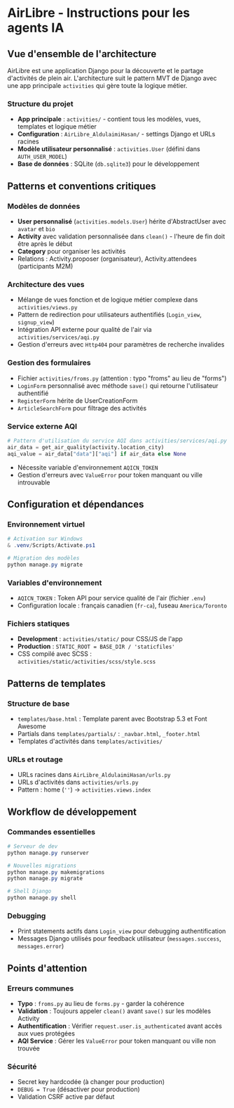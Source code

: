 # AirLibre - Instructions pour les agents IA

## Vue d'ensemble de l'architecture

AirLibre est une application Django pour la découverte et le partage d'activités de plein air. L'architecture suit le pattern MVT de Django avec une app principale `activities` qui gère toute la logique métier.

### Structure du projet
- **App principale** : `activities/` - contient tous les modèles, vues, templates et logique métier
- **Configuration** : `AirLibre_AldulaimiHasan/` - settings Django et URLs racines
- **Modèle utilisateur personnalisé** : `activities.User` (défini dans `AUTH_USER_MODEL`)
- **Base de données** : SQLite (`db.sqlite3`) pour le développement

## Patterns et conventions critiques

### Modèles de données
- **User personnalisé** (`activities.models.User`) hérite d'AbstractUser avec `avatar` et `bio`
- **Activity** avec validation personnalisée dans `clean()` - l'heure de fin doit être après le début
- **Category** pour organiser les activités
- Relations : Activity.proposer (organisateur), Activity.attendees (participants M2M)

### Architecture des vues
- Mélange de vues fonction et de logique métier complexe dans `activities/views.py`
- Pattern de redirection pour utilisateurs authentifiés (`Login_view`, `signup_view`)
- Intégration API externe pour qualité de l'air via `activities/services/aqi.py`
- Gestion d'erreurs avec `Http404` pour paramètres de recherche invalides

### Gestion des formulaires
- Fichier `activities/froms.py` (attention : typo "froms" au lieu de "forms")
- `LoginForm` personnalisé avec méthode `save()` qui retourne l'utilisateur authentifié
- `RegisterForm` hérite de UserCreationForm
- `ArticleSearchForm` pour filtrage des activités

### Service externe AQI
```python
# Pattern d'utilisation du service AQI dans activities/services/aqi.py
air_data = get_air_quality(activity.location_city)
aqi_value = air_data["data"]["aqi"] if air_data else None
```
- Nécessite variable d'environnement `AQICN_TOKEN`
- Gestion d'erreurs avec `ValueError` pour token manquant ou ville introuvable

## Configuration et dépendances

### Environnement virtuel
```powershell
# Activation sur Windows
& .venv/Scripts/Activate.ps1

# Migration des modèles
python manage.py migrate
```

### Variables d'environnement
- `AQICN_TOKEN` : Token API pour service qualité de l'air (fichier `.env`)
- Configuration locale : français canadien (`fr-ca`), fuseau `America/Toronto`

### Fichiers statiques
- **Development** : `activities/static/` pour CSS/JS de l'app
- **Production** : `STATIC_ROOT = BASE_DIR / 'staticfiles'`
- CSS compilé avec SCSS : `activities/static/activities/scss/style.scss`

## Patterns de templates

### Structure de base
- `templates/base.html` : Template parent avec Bootstrap 5.3 et Font Awesome
- Partials dans `templates/partials/` : `_navbar.html`, `_footer.html`
- Templates d'activités dans `templates/activities/`

### URLs et routage
- URLs racines dans `AirLibre_AldulaimiHasan/urls.py`
- URLs d'activités dans `activities/urls.py`
- Pattern : home (`''`) → `activities.views.index`

## Workflow de développement

### Commandes essentielles
```powershell
# Serveur de dev
python manage.py runserver

# Nouvelles migrations
python manage.py makemigrations
python manage.py migrate

# Shell Django
python manage.py shell
```

### Debugging
- Print statements actifs dans `Login_view` pour debugging authentification
- Messages Django utilisés pour feedback utilisateur (`messages.success`, `messages.error`)

## Points d'attention

### Erreurs communes
- **Typo** : `froms.py` au lieu de `forms.py` - garder la cohérence
- **Validation** : Toujours appeler `clean()` avant `save()` sur les modèles Activity
- **Authentification** : Vérifier `request.user.is_authenticated` avant accès aux vues protégées
- **AQI Service** : Gérer les `ValueError` pour token manquant ou ville non trouvée

### Sécurité
- Secret key hardcodée (à changer pour production)
- `DEBUG = True` (désactiver pour production)
- Validation CSRF active par défaut